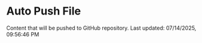 # Auto Push File

Content that will be pushed to GitHub repository.
Last updated: 07/14/2025, 09:56:46 PM